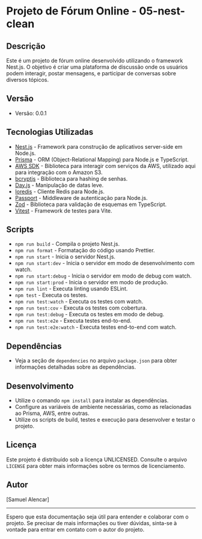 # Projeto de Fórum Online - 05-nest-clean

## Descrição
Este é um projeto de fórum online desenvolvido utilizando o framework Nest.js. O objetivo é criar uma plataforma de discussão onde os usuários podem interagir, postar mensagens, e participar de conversas sobre diversos tópicos.

## Versão
- Versão: 0.0.1

## Tecnologias Utilizadas
- [Nest.js](https://nestjs.com/) - Framework para construção de aplicativos server-side em Node.js.
- [Prisma](https://www.prisma.io/) - ORM (Object-Relational Mapping) para Node.js e TypeScript.
- [AWS SDK](https://docs.aws.amazon.com/AWSJavaScriptSDK/latest/index.html) - Biblioteca para interagir com serviços da AWS, utilizado aqui para integração com o Amazon S3.
- [bcryptjs](https://github.com/dcodeIO/bcrypt.js) - Biblioteca para hashing de senhas.
- [Day.js](https://day.js.org/) - Manipulação de datas leve.
- [Ioredis](https://github.com/luin/ioredis) - Cliente Redis para Node.js.
- [Passport](http://www.passportjs.org/) - Middleware de autenticação para Node.js.
- [Zod](https://github.com/colinhacks/zod) - Biblioteca para validação de esquemas em TypeScript.
- [Vitest](https://github.com/vitesse/vitest) - Framework de testes para Vite.

## Scripts
- `npm run build` - Compila o projeto Nest.js.
- `npm run format` - Formatação do código usando Prettier.
- `npm run start` - Inicia o servidor Nest.js.
- `npm run start:dev` - Inicia o servidor em modo de desenvolvimento com watch.
- `npm run start:debug` - Inicia o servidor em modo de debug com watch.
- `npm run start:prod` - Inicia o servidor em modo de produção.
- `npm run lint` - Executa linting usando ESLint.
- `npm test` - Executa os testes.
- `npm run test:watch` - Executa os testes com watch.
- `npm run test:cov` - Executa os testes com cobertura.
- `npm run test:debug` - Executa os testes em modo de debug.
- `npm run test:e2e` - Executa testes end-to-end.
- `npm run test:e2e:watch` - Executa testes end-to-end com watch.

## Dependências
- Veja a seção de `dependencies` no arquivo `package.json` para obter informações detalhadas sobre as dependências.

## Desenvolvimento
- Utilize o comando `npm install` para instalar as dependências.
- Configure as variáveis de ambiente necessárias, como as relacionadas ao Prisma, AWS, entre outras.
- Utilize os scripts de build, testes e execução para desenvolver e testar o projeto.

## Licença
Este projeto é distribuído sob a licença UNLICENSED. Consulte o arquivo `LICENSE` para obter mais informações sobre os termos de licenciamento.

## Autor
[Samuel Alencar]

--- 

Espero que esta documentação seja útil para entender e colaborar com o projeto. Se precisar de mais informações ou tiver dúvidas, sinta-se à vontade para entrar em contato com o autor do projeto.
